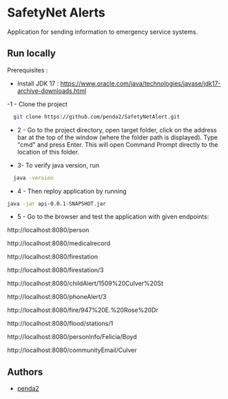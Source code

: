 
# SafetyNet Alerts

Application for sending information to emergency service systems.


## Run locally

Prerequisites :
- Install JDK 17 :
https://www.oracle.com/java/technologies/javase/jdk17-archive-downloads.html

-1 - Clone the project

```bash
  git clone https://github.com/penda2/SafetyNetAlert.git
```

- 2 - Go to the project directory, open target folder, click on the address bar at the top of the window (where the folder path is displayed). Type "cmd" and press Enter. This will open Command Prompt directly to the location of this folder.

- 3- To verify java version, run
```bash
  java -version
```
- 4 - Then reploy application by running
```bash
java -jar api-0.0.1-SNAPSHOT.jar
```
- 5 - Go to the browser and test the application with given endpoints:
  
http://localhost:8080/person

http://localhost:8080/medicalrecord

http://localhost:8080/firestation

http://localhost:8080/firestation/3 

http://localhost:8080/childAlert/1509%20Culver%20St

http://localhost:8080/phoneAlert/3

http://localhost:8080/fire/947%20E.%20Rose%20Dr

http://localhost:8080/flood/stations/1

http://localhost:8080/personInfo/Felicia/Boyd

http://localhost:8080/communityEmail/Culver




## Authors

- [penda2](https://github.com/penda2)

